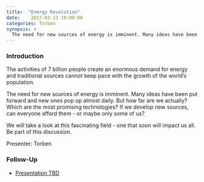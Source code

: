 ```yaml
---
title:  "Energy Revolution"
date:    2017-03-13 19:00:00
categories: Torben
synopsis: >
  The need for new sources of energy is imminent. Many ideas have been put forward and new ones pop up almost daily.	But how far are we actually? Which are the most promising technologies? If we develop new sources, can everyone afford them - or maybe only some of us?
---
```


### Introduction

The activities of 7 billion people create an enormous demand for energy and traditional sources cannot keep pace with the growth of the world’s population. 

The need for new sources of energy is imminent. Many ideas have been put forward and new ones pop up almost daily.	But how far are we actually? Which are the most promising technologies? If we develop new sources, can everyone afford them - or maybe only some of us?

We will take a look at this fascinating field - one that soon will impact us all.
Be part of this discussion.

Presenter: Torben

### Follow-Up

* [Presentation TBD](/assets/present/tbd.pdf) 


